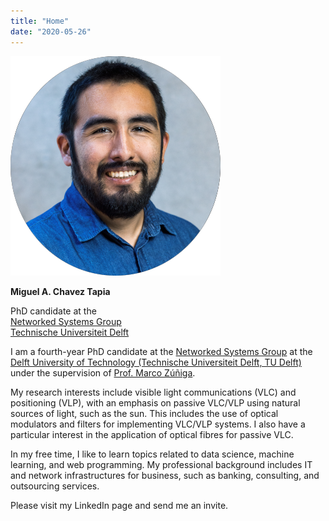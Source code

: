 ```yaml
---
title: "Home"
date: "2020-05-26"
---
```


![](images/Miguel-Chavez-Tapia-ENS.png)

**Miguel A. Chavez Tapia**

PhD candidate at the  
[Networked Systems Group](https://www.tudelft.nl/ewi/over-de-faculteit/afdelingen/software-technology/networked-systems)  
[Technische Universiteit Delft](https://www.tudelft.nl)

I am a fourth-year PhD candidate at the [Networked Systems Group](https://www.tudelft.nl/ewi/over-de-faculteit/afdelingen/software-technology/networked-systems) at the [Delft University of Technology (Technische Universiteit Delft, TU Delft)](https://www.tudelft.nl) under the supervision of [Prof. Marco Zúñiga](https://www.st.ewi.tudelft.nl/marco/).

My research interests include visible light communications (VLC) and positioning (VLP), with an emphasis on passive VLC/VLP using natural sources of light, such as the sun. This includes the use of optical modulators and filters for implementing VLC/VLP systems. I also have a particular interest in the application of optical fibres for passive VLC.

In my free time, I like to learn topics related to data science, machine learning, and web programming. My professional background includes IT and network infrastructures for business, such as banking, consulting, and outsourcing services.

Please visit my LinkedIn page and send me an invite.